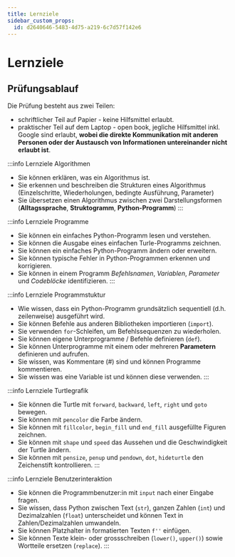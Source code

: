 ```yaml
---
title: Lernziele
sidebar_custom_props:
  id: d2640646-5483-4d75-a219-6c7d57f142e6
---
```


# Lernziele

## Prüfungsablauf

Die Prüfung besteht aus zwei Teilen:
- schriftlicher Teil auf Papier - keine Hilfsmittel erlaubt.
- praktischer Teil auf dem Laptop - open book, jegliche Hilfsmittel inkl. Google sind erlaubt, **wobei die direkte Kommunikation mit anderen Personen oder der Austausch von Informationen untereinander nicht erlaubt ist**.

:::info Lernziele Algorithmen
- Sie können erklären, was ein Algorithmus ist.
- Sie erkennen und beschreiben die Strukturen eines Algorithmus (Einzelschritte, Wiederholungen, bedingte Ausführung, Parameter)
- Sie übersetzen einen Algorithmus zwischen zwei Darstellungsformen (**Alltagssprache**, **Struktogramm**, **Python-Programm**)
:::

:::info Lernziele Programme
- Sie können ein einfaches Python-Programm lesen und verstehen.
- Sie können die Ausgabe eines einfachen Turle-Programms zeichnen.
- Sie können ein einfaches Python-Programm ändern oder erweitern.
- Sie können typische Fehler in Python-Programmen erkennen und korrigieren.
- Sie können in einem Programm *Befehlsnamen*, *Variablen*, *Parameter* und *Codeblöcke* identifizieren.
:::

:::info Lernziele Programmstuktur
- Wie wissen, dass ein Python-Programm grundsätzlich sequentiell (d.h. zeilenweise) ausgeführt wird.
- Sie können Befehle aus anderen Bibliotheken importieren (`import`).
- Sie verwenden `for`-Schleifen, um Befehlssequenzen zu wiederholen.
- Sie können eigene Unterprogramme / Befehle definieren (`def`).
- Sie können Unterprogramme mit einem oder mehreren **Parametern** definieren und aufrufen.
- Sie wissen, was Kommentare (#) sind und können Programme kommentieren.
- Sie wissen was eine Variable ist und können diese verwenden.
:::

:::info Lernziele Turtlegrafik
- Sie können die Turtle mit `forward`, `backward`, `left`, `right` und `goto` bewegen.
- Sie können mit `pencolor` die Farbe ändern.
- Sie können mit `fillcolor`, `begin_fill` und `end_fill` ausgefüllte Figuren zeichnen.
- Sie können mit `shape` und `speed` das Aussehen und die Geschwindigkeit der Turtle ändern.
- Sie können mit `pensize`, `penup` und `pendown`, `dot`, `hideturtle` den Zeichenstift kontrollieren.
:::

:::info Lernziele Benutzerinteraktion
- Sie können die Programmbenutzer:in mit `input` nach einer Eingabe fragen.
- Sie wissen, dass Python zwischen Text (`str`), ganzen Zahlen (`int`) und Dezimalzahlen (`float`) unterscheidet und können Text in Zahlen/Dezimalzahlen umwandeln.
- Sie können Platzhalter in formatierten Texten `f''` einfügen.
- Sie können Texte klein- oder grossschreiben (`lower()`, `upper()`) sowie Wortteile ersetzen (`replace`).
:::
